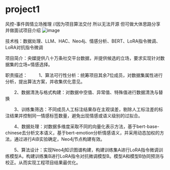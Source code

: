 # project1
风控-事件舆情立场推理  //因为项目算法交付 所以无法开源 但可做大体思路分享 并做面试项目介绍
![image](https://github.com/user-attachments/assets/ad9b3dcb-ed08-47b7-82cb-97ea40e2a987)


技术栈：数据处理、LLM、HAC、Neo4j、情感分析、BERT、LoRA指令微调、LoRA对抗指令微调

项目简介：央媒提供八十万条社交平台数据，并提供候选的立场，要求实现针对数据集的立场+情感选择。

职责描述：
　　
  1、算法可行性分析：统筹项目其余7位成员，对数据集属性进行分析，提出算法方案，并收集优化意见。

　　2、数据清洗与格式构建：对数据中空值、异常值、特殊值进行数据清洗与替换

　　3、训练集筛选：不同成员人工标注结果存在主观误差，剔除人工标注差的标注结果并控制同一情感标签数量，避免出现情感或语义级别的过拟合。

　　4、数据处理：对数据多维度采取不同的向量化表示方法，基于bert-base-chinese去分析文本语义，基于bert-emotion分析情感语义，并采用动态加权的方法，通过进行A\B实验确定，Neo4j节点构建有效。

　　5、算法设计：实现Neo4j知识图谱构建，构建训练集A进行LoRA指令微调训练模型A，构建训练集B进行LoRA指令对抗微调模型B。模型A和模型B协同预测与校正。从而实现工程项目结果最优化。
